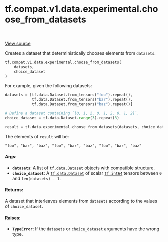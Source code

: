 <div itemscope itemtype="http://developers.google.com/ReferenceObject">
<meta itemprop="name" content="tf.compat.v1.data.experimental.choose_from_datasets" />
<meta itemprop="path" content="Stable" />
</div>

# tf.compat.v1.data.experimental.choose_from_datasets

<!-- Insert buttons and diff -->

<table class="tfo-notebook-buttons tfo-api" align="left">
</table>

<a target="_blank" href="/code/stable/tensorflow/python/data/experimental/ops/interleave_ops.py">View source</a>



Creates a dataset that deterministically chooses elements from `datasets`.

``` python
tf.compat.v1.data.experimental.choose_from_datasets(
    datasets,
    choice_dataset
)
```



<!-- Placeholder for "Used in" -->

For example, given the following datasets:

```python
datasets = [tf.data.Dataset.from_tensors("foo").repeat(),
            tf.data.Dataset.from_tensors("bar").repeat(),
            tf.data.Dataset.from_tensors("baz").repeat()]

# Define a dataset containing `[0, 1, 2, 0, 1, 2, 0, 1, 2]`.
choice_dataset = tf.data.Dataset.range(3).repeat(3)

result = tf.data.experimental.choose_from_datasets(datasets, choice_dataset)
```

The elements of `result` will be:

```
"foo", "bar", "baz", "foo", "bar", "baz", "foo", "bar", "baz"
```

#### Args:


* <b>`datasets`</b>: A list of <a href="../../../../../tf/data/Dataset.md"><code>tf.data.Dataset</code></a> objects with compatible structure.
* <b>`choice_dataset`</b>: A <a href="../../../../../tf/data/Dataset.md"><code>tf.data.Dataset</code></a> of scalar <a href="../../../../../tf.md#int64"><code>tf.int64</code></a> tensors between
  `0` and `len(datasets) - 1`.


#### Returns:

A dataset that interleaves elements from `datasets` according to the values
of `choice_dataset`.



#### Raises:


* <b>`TypeError`</b>: If the `datasets` or `choice_dataset` arguments have the wrong
  type.

